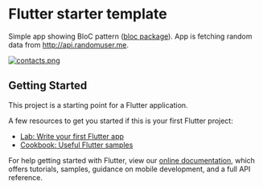 # Flutter starter template

Simple app showing BloC pattern ([bloc package](https://felangel.github.io/bloc/#/)). App is fetching random data from http://api.randomuser.me.


[![contacts.png](https://i.postimg.cc/wjGfLmNZ/contacts.png)](https://postimg.cc/RWwLzqXL)

## Getting Started

This project is a starting point for a Flutter application.

A few resources to get you started if this is your first Flutter project:

- [Lab: Write your first Flutter app](https://flutter.io/docs/get-started/codelab)
- [Cookbook: Useful Flutter samples](https://flutter.io/docs/cookbook)

For help getting started with Flutter, view our 
[online documentation](https://flutter.io/docs), which offers tutorials, 
samples, guidance on mobile development, and a full API reference.
